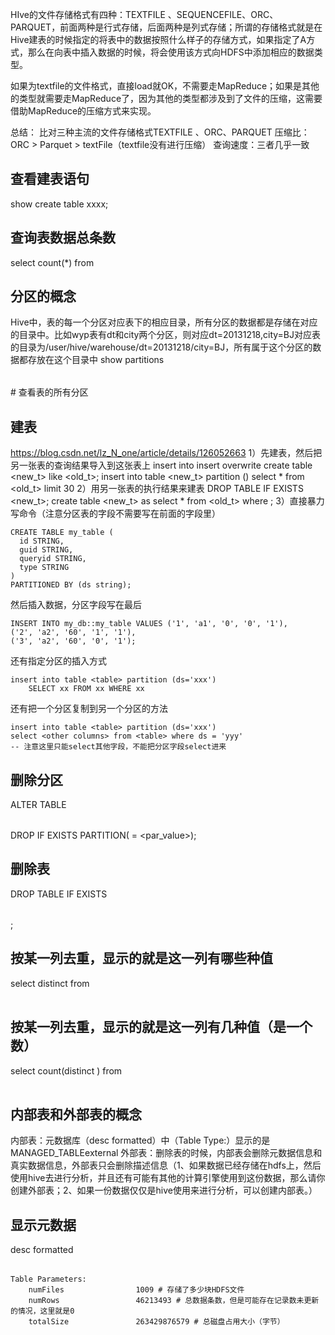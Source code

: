 HIve的文件存储格式有四种：TEXTFILE 、SEQUENCEFILE、ORC、PARQUET，前面两种是行式存储，后面两种是列式存储；所谓的存储格式就是在Hive建表的时候指定的将表中的数据按照什么样子的存储方式，如果指定了A方式，那么在向表中插入数据的时候，将会使用该方式向HDFS中添加相应的数据类型。

如果为textfile的文件格式，直接load就OK，不需要走MapReduce；如果是其他的类型就需要走MapReduce了，因为其他的类型都涉及到了文件的压缩，这需要借助MapReduce的压缩方式来实现。

总结：
比对三种主流的文件存储格式TEXTFILE 、ORC、PARQUET
压缩比：ORC >  Parquet >  textFile（textfile没有进行压缩）
查询速度：三者几乎一致

## 查看建表语句
show create table xxxx;

## 查询表数据总条数
select count(*) from <table>

## 分区的概念
Hive中，表的每一个分区对应表下的相应目录，所有分区的数据都是存储在对应的目录中。比如wyp表有dt和city两个分区，则对应dt=20131218,city=BJ对应表的目录为/user/hive/warehouse/dt=20131218/city=BJ，所有属于这个分区的数据都存放在这个目录中
show partitions <table> # 查看表的所有分区

## 建表
https://blog.csdn.net/lz_N_one/article/details/126052663
1）先建表，然后把另一张表的查询结果导入到这张表上 insert into insert overwrite
create table <new_t> like <old_t>;
insert into table <new_t> partition (<wtf>) select * from <old_t> limit 30
2）用另一张表的执行结果来建表
DROP TABLE IF EXISTS <new_t>;
create table <new_t> as select * from <old_t> where <wtf>;
3）直接暴力写命令（注意分区表的字段不需要写在前面的字段里）
```
CREATE TABLE my_table (
  id STRING,
  guid STRING,
  queryid STRING,
  type STRING
)
PARTITIONED BY (ds string);
```
然后插入数据，分区字段写在最后
```
INSERT INTO my_db::my_table VALUES ('1', 'a1', '0', '0', '1'),
('2', 'a2', '60', '1', '1'),
('3', 'a2', '60', '0', '1');
```
还有指定分区的插入方式
```
insert into table <table> partition (ds='xxx')
    SELECT xx FROM xx WHERE xx
```
还有把一个分区复制到另一个分区的方法
```
insert into table <table> partition (ds='xxx')
select <other columns> from <table> where ds = 'yyy'
-- 注意这里只能select其他字段，不能把分区字段select进来
```


## 删除分区
ALTER TABLE <table> DROP IF EXISTS PARTITION(<par> = <par_value>);

## 删除表
DROP TABLE IF EXISTS <table>;

## 按某一列去重，显示的就是这一列有哪些种值
select distinct <field> from <table>

## 按某一列去重，显示的就是这一列有几种值（是一个数）
select count(distinct <field>) from <table>

## 内部表和外部表的概念
内部表：元数据库（desc formatted）中（Table Type:）显示的是 MANAGED_TABLEexternal 
外部表：删除表的时候，内部表会删除元数据信息和真实数据信息，外部表只会删除描述信息（1、如果数据已经存储在hdfs上，然后使用hive去进行分析，并且还有可能有其他的计算引擎使用到这份数据，那么请你创建外部表；2、如果一份数据仅仅是hive使用来进行分析，可以创建内部表。）

## 显示元数据
desc formatted <table>
```
Table Parameters:
	numFiles            	1009 # 存储了多少块HDFS文件
	numRows             	46213493 # 总数据条数，但是可能存在记录数未更新的情况，这里就是0
	totalSize           	263429876579 # 总磁盘占用大小（字节）
```